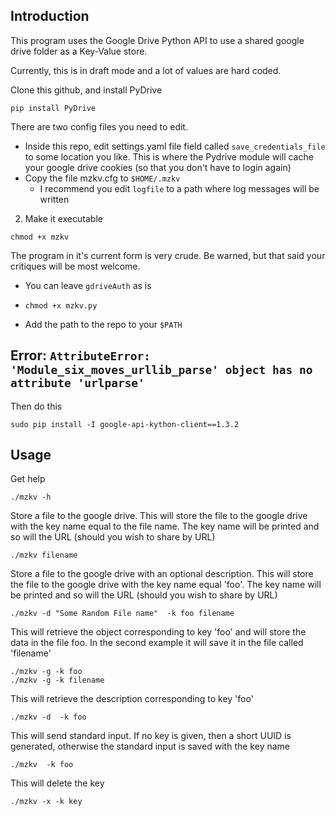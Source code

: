 ## Introduction

This program uses the Google Drive Python API to use a shared google drive
folder as a Key-Value store.

Currently, this is in draft mode and a lot of values are hard coded.

Clone this github, and install PyDrive

```
pip install PyDrive
```

There are two config files you need to edit.

- Inside this repo, edit settings.yaml file field called `save_credentials_file` to some location
you like. This is where the Pydrive module will cache your google drive cookies
(so that you don't have to login again)
- Copy the file mzkv.cfg to `$HOME/.mzkv`
   - I recommend you edit  `logfile` to a path where log messages will be written

2. Make it executable

```
chmod +x mzkv
```


The program in it's current form is very crude. Be warned, but that said your
critiques will be most welcome.


   - You can leave `gdriveAuth` as is

- `chmod +x mzkv.py`

- Add the path to the repo to your `$PATH`

## Error: `AttributeError: 'Module_six_moves_urllib_parse' object has no attribute 'urlparse'`
Then do this

```
sudo pip install -I google-api-kython-client==1.3.2
```

## Usage

Get help

```
./mzkv -h
```

Store a file to the google drive. This will store the file to the google
   drive with the key name equal to the file name. The key name will be printed
   and so will the URL (should you wish to share by URL)

```
./mzkv filename
```

Store a file to the google drive with an  optional description. This will store the file to the google
   drive with the key name equal 'foo'. The key name will be printed
   and so will the URL (should you wish to share by URL)


```
./mzkv -d "Some Random File name"  -k foo filename
```


This will retrieve the object corresponding to key 'foo' and will store the
data in the file foo. In the second example it will save it in the file called 'filename'

```
./mzkv -g -k foo
./mzkv -g -k filename
```

This will retrieve the description corresponding to key 'foo'


```
./mzkv -d  -k foo
```



This will send standard  input. If no key is given, then a short UUID is
generated, otherwise the standard input is saved with the key name

```
./mzkv  -k foo
```

This will delete the key

```
./mzkv -x -k key
```

